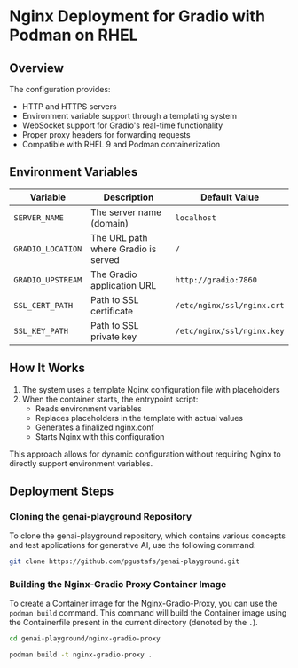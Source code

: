# Nginx Deployment for Gradio with Podman on RHEL

## Overview
The configuration provides:

- HTTP and HTTPS servers
- Environment variable support through a templating system
- WebSocket support for Gradio's real-time functionality
- Proper proxy headers for forwarding requests
- Compatible with RHEL 9 and Podman containerization

## Environment Variables
|**Variable**|**Description**|**Default Value**|
|------------|---------------|-----------------|
|`SERVER_NAME` |The server name (domain)|`localhost`|
|`GRADIO_LOCATION` |The URL path where Gradio is served|`/`|
|`GRADIO_UPSTREAM` |The Gradio application URL|`http://gradio:7860`|
|`SSL_CERT_PATH` |Path to SSL certificate|`/etc/nginx/ssl/nginx.crt`|
|`SSL_KEY_PATH` |Path to SSL private key|`/etc/nginx/ssl/nginx.key`|

## How It Works

1. The system uses a template Nginx configuration file with placeholders
2. When the container starts, the entrypoint script:
    - Reads environment variables
    - Replaces placeholders in the template with actual values
    - Generates a finalized nginx.conf
    - Starts Nginx with this configuration

This approach allows for dynamic configuration without requiring Nginx to directly support environment variables.

## Deployment Steps

### Cloning the genai-playground Repository

To clone the genai-playground repository, which contains various concepts and test applications for generative AI, use the following command:

```bash
git clone https://github.com/pgustafs/genai-playground.git
```

### Building the Nginx-Gradio Proxy Container Image

To create a Container image for the Nginx-Gradio-Proxy, you can use the `podman build` command. This command will build the Container image using the Containerfile present in the current directory (denoted by the `.`).

```bash
cd genai-playground/nginx-gradio-proxy
```

```bash
podman build -t nginx-gradio-proxy .
```